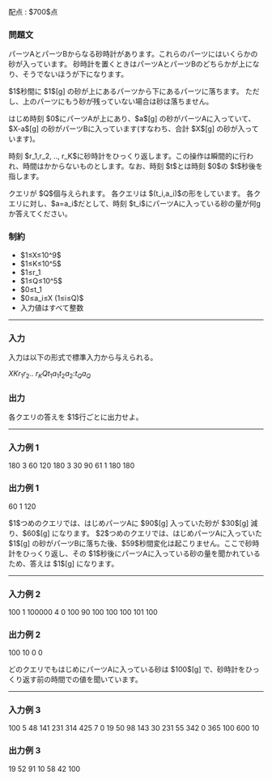 
<div>

<span>

<span>

<p>
配点 : $700$点
</p>

<div>

<section>

### **問題文**

<p>
パーツAとパーツBからなる砂時計があります。これらのパーツにはいくらかの砂が入っています。
砂時計を置くときはパーツAとパーツBのどちらかが上になり、そうでないほうが下になります。
</p>

<p>
$1$秒間に $1$[g] の砂が上にあるパーツから下にあるパーツに落ちます。
ただし、上のパーツにもう砂が残っていない場合は砂は落ちません。
</p>

<p>
はじめ時刻 $0$にパーツAが上にあり、$a$[g] の砂がパーツAに入っていて、$X-a$[g] の砂がパーツBに入っています(すなわち、合計 $X$[g] の砂が入っています)。
</p>

<p>
時刻 $r_1,r_2, .., r_K$に砂時計をひっくり返します。この操作は瞬間的に行われ、時間はかからないものとします。なお、時刻 $t$とは時刻 $0$の $t$秒後を指します。
</p>

<p>
クエリが $Q$個与えられます。
各クエリは $(t_i,a_i)$の形をしています。
各クエリに対し、$a=a_i$だとして、時刻 $t_i$にパーツAに入っている砂の量が何gか答えてください。
</p>

</section>

</div>

<div>

<section>

### **制約**

<ul>

<li>
$1≤X≤10^9$
</li>

<li>
$1≤K≤10^5$
</li>

<li>
$1≤r_1<r_2< .. <r_K≤10^9$
</li>

<li>
$1≤Q≤10^5$
</li>

<li>
$0≤t_1<t_2< .. <t_Q≤10^9$
</li>

<li>
$0≤a_i≤X (1≤i≤Q)$
</li>

<li>
入力値はすべて整数
</li>

</ul>

</section>

</div>

---

<div>

<div>

<section>

### **入力**

<p>
入力は以下の形式で標準入力から与えられる。
</p>

<div>

$X$$K$$r_1$$r_2$.. $r_K$$Q$$t_1$$a_1$$t_2$$a_2$$:$$t_Q$$a_Q$
</div>

</section>

</div>

<div>

<section>

### **出力**

<p>
各クエリの答えを $1$行ごとに出力せよ。
</p>

</section>

</div>

</div>

---

<div>

<section>

### **入力例 1**

<div>

180
3
60 120 180
3
30 90
61 1
180 180

</div>

</section>

</div>

<div>

<section>

### **出力例 1**

<div>

60
1
120

</div>

<p>
$1$つめのクエリでは、はじめパーツAに $90$[g] 入っていた砂が $30$[g] 減り、$60$[g] になります。
$2$つめのクエリでは、はじめパーツAに入っていた $1$[g] の砂がパーツBに落ちた後、$59$秒間変化は起こりません。ここで砂時計をひっくり返し、その $1$秒後にパーツAに入っている砂の量を聞かれているため、答えは $1$[g] になります。
</p>

</section>

</div>

---

<div>

<section>

### **入力例 2**

<div>

100
1
100000
4
0 100
90 100
100 100
101 100

</div>

</section>

</div>

<div>

<section>

### **出力例 2**

<div>

100
10
0
0

</div>

<p>
どのクエリでもはじめにパーツAに入っている砂は $100$[g] で、砂時計をひっくり返す前の時間での値を聞いています。
</p>

</section>

</div>

---

<div>

<section>

### **入力例 3**

<div>

100
5
48 141 231 314 425
7
0 19
50 98
143 30
231 55
342 0
365 100
600 10

</div>

</section>

</div>

<div>

<section>

### **出力例 3**

<div>

19
52
91
10
58
42
100

</div>

</section>

</div>

</span>

</span>

</div>
